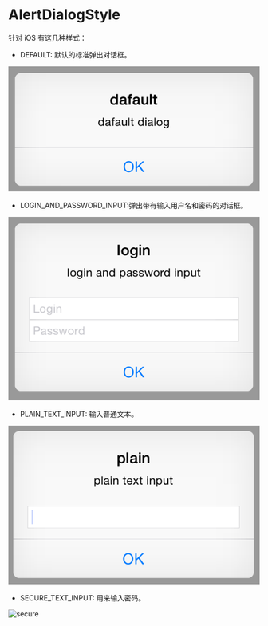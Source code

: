 # AlertDialogStyle

针对 iOS 有这几种样式：

- DEFAULT: 默认的标准弹出对话框。

![default dialog](/images/ui_ios_dialog_style_default.png)

- LOGIN_AND_PASSWORD_INPUT:弹出带有输入用户名和密码的对话框。

![password](/images/ui_ios_dialog_style_password.png)

- PLAIN_TEXT_INPUT: 输入普通文本。

![plain text](/images/ui_ios_dialog_style_plain.png)

- SECURE_TEXT_INPUT: 用来输入密码。

![secure](/images/ui_ios_dialog_style_scure.png)
